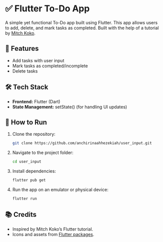 # ✅ Flutter To-Do App  

A simple yet functional To-Do app built using Flutter. This app allows users to add, delete, and mark tasks as completed. Built with the help of a tutorial by [Mitch Koko](https://www.youtube.com/@mitchkoko).  

## 📌 Features  
- Add tasks with user input  
- Mark tasks as completed/incomplete  
- Delete tasks  

## 🛠 Tech Stack  
- **Frontend:** Flutter (Dart)  
- **State Management:** setState() (for handling UI updates)  

## 🚀 How to Run  
1. Clone the repository:  
   ```bash
   git clone https://github.com/anchirinaahhezekiah/user_input.git
   ```
2. Navigate to the project folder:  
   ```bash
   cd user_input
   ```
3. Install dependencies:  
   ```bash
   flutter pub get
   ```
4. Run the app on an emulator or physical device:  
   ```bash
   flutter run
   ```


## 📚 Credits  
- Inspired by Mitch Koko’s Flutter tutorial.  
- Icons and assets from [Flutter packages](https://pub.dev/).  

